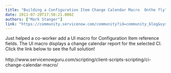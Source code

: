 ```yaml
---
title: "Building a Configuration Item Change Calendar Macro  Onthe fly"
date: 2011-07-20T17:50:21.000Z
authors: ["Mark Stanger"]
link: "https://community.servicenow.com/community?id=community_blog&sys_id=d2ad26a9dbd0dbc01dcaf3231f961943"
---
```

<p>Just helped a co-worker add a UI macro for Configuration Item reference fields. The UI macro displays a change calendar report for the selected CI. Click the link below to see the full solution!<br /><br />http://www.servicenowguru.com/scripting/client-scripts-scripting/ci-change-calendar-macro/</p>